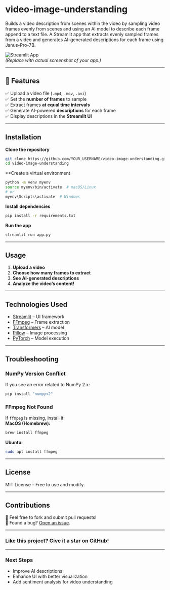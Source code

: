 # video-image-understanding
Builds a video description from scenes within the video by sampling video frames evenly from scenes and using an AI model to describe each frame append to a text file. A Streamlit app that extracts evenly sampled frames from a video and generates AI-generated descriptions for each frame using Janus-Pro-7B.

![Streamlit App](https://via.placeholder.com/800x400?text=Video+Image+Understanding+App)  
*(Replace with actual screenshot of your app.)*

---

## **📌 Features**
✅ Upload a video file (`.mp4`, `.mov`, `.avi`)  
✅ Set the **number of frames** to sample  
✅ Extract frames **at equal time intervals**  
✅ Generate AI-powered **descriptions** for each frame  
✅ Display descriptions in the **Streamlit UI**  

---

## Installation
**Clone the repository**  
```bash
git clone https://github.com/YOUR_USERNAME/video-image-understanding.git
cd video-image-understanding
```

**Create a virtual environment
```bash
python -m venv myenv
source myenv/bin/activate  # macOS/Linux
# or
myenv\Scripts\activate  # Windows
```

**Install dependencies**  
```bash
pip install -r requirements.txt
```

**Run the app**  
```bash
streamlit run app.py
```

---

## Usage
1. **Upload a video**  
2. **Choose how many frames to extract**  
3. **See AI-generated descriptions**  
4. **Analyze the video’s content!**

---

## Technologies Used
- [Streamlit](https://streamlit.io/) – UI framework  
- [FFmpeg](https://ffmpeg.org/) – Frame extraction  
- [Transformers](https://huggingface.co/docs/transformers/) – AI model  
- [Pillow](https://pillow.readthedocs.io/) – Image processing  
- [PyTorch](https://pytorch.org/) – Model execution  

---

## Troubleshooting
### **NumPy Version Conflict**
If you see an error related to NumPy 2.x:
```bash
pip install "numpy<2"
```

### FFmpeg Not Found
If `ffmpeg` is missing, install it:  
**MacOS (Homebrew):**  
```bash
brew install ffmpeg
```
**Ubuntu:**  
```bash
sudo apt install ffmpeg
```

---

## License

MIT License – Free to use and modify.  

---

## Contributions

🔹 Feel free to fork and submit pull requests!  
🔹 Found a bug? [Open an issue](https://github.com/YOUR_USERNAME/video-image-understanding/issues).  

---

### Like this project? Give it a star on GitHub!

---

### Next Steps
- Improve AI descriptions  
- Enhance UI with better visualization  
- Add sentiment analysis for video understanding  


